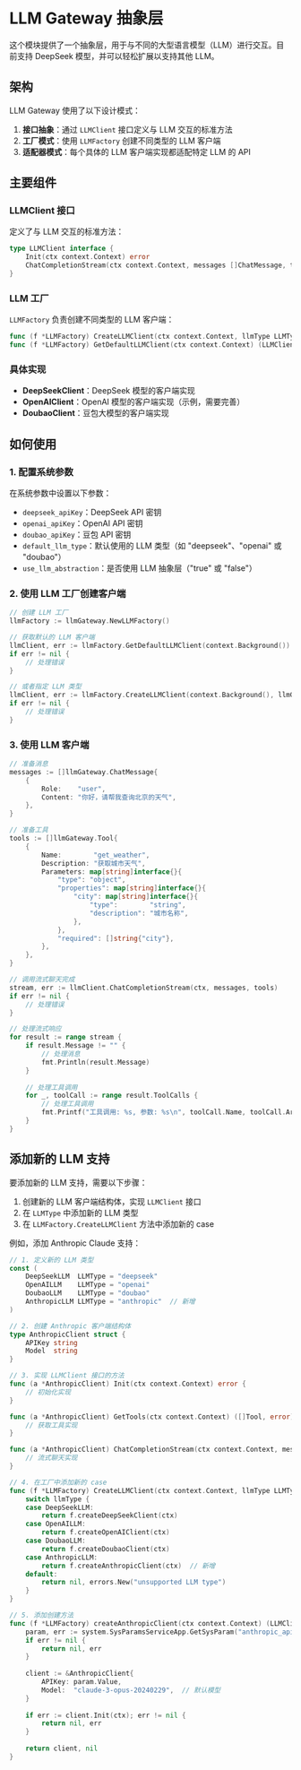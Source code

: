# LLM Gateway 抽象层

这个模块提供了一个抽象层，用于与不同的大型语言模型（LLM）进行交互。目前支持 DeepSeek 模型，并可以轻松扩展以支持其他 LLM。

## 架构

LLM Gateway 使用了以下设计模式：

1. **接口抽象**：通过 `LLMClient` 接口定义与 LLM 交互的标准方法
2. **工厂模式**：使用 `LLMFactory` 创建不同类型的 LLM 客户端
3. **适配器模式**：每个具体的 LLM 客户端实现都适配特定 LLM 的 API

## 主要组件

### LLMClient 接口

定义了与 LLM 交互的标准方法：

```go
type LLMClient interface {
    Init(ctx context.Context) error
    ChatCompletionStream(ctx context.Context, messages []ChatMessage, tools []Tool) (<-chan CompletionResult, error)
}
```

### LLM 工厂

`LLMFactory` 负责创建不同类型的 LLM 客户端：

```go
func (f *LLMFactory) CreateLLMClient(ctx context.Context, llmType LLMType) (LLMClient, error)
func (f *LLMFactory) GetDefaultLLMClient(ctx context.Context) (LLMClient, error)
```

### 具体实现

- **DeepSeekClient**：DeepSeek 模型的客户端实现
- **OpenAIClient**：OpenAI 模型的客户端实现（示例，需要完善）
- **DoubaoClient**：豆包大模型的客户端实现

## 如何使用

### 1. 配置系统参数

在系统参数中设置以下参数：

- `deepseek_apiKey`：DeepSeek API 密钥
- `openai_apiKey`：OpenAI API 密钥
- `doubao_apiKey`：豆包 API 密钥
- `default_llm_type`：默认使用的 LLM 类型（如 "deepseek"、"openai" 或 "doubao"）
- `use_llm_abstraction`：是否使用 LLM 抽象层（"true" 或 "false"）

### 2. 使用 LLM 工厂创建客户端

```go
// 创建 LLM 工厂
llmFactory := llmGateway.NewLLMFactory()

// 获取默认的 LLM 客户端
llmClient, err := llmFactory.GetDefaultLLMClient(context.Background())
if err != nil {
    // 处理错误
}

// 或者指定 LLM 类型
llmClient, err := llmFactory.CreateLLMClient(context.Background(), llmGateway.DeepSeekLLM)
if err != nil {
    // 处理错误
}
```

### 3. 使用 LLM 客户端

```go
// 准备消息
messages := []llmGateway.ChatMessage{
    {
        Role:    "user",
        Content: "你好，请帮我查询北京的天气",
    },
}

// 准备工具
tools := []llmGateway.Tool{
    {
        Name:        "get_weather",
        Description: "获取城市天气",
        Parameters: map[string]interface{}{
            "type": "object",
            "properties": map[string]interface{}{
                "city": map[string]interface{}{
                    "type":        "string",
                    "description": "城市名称",
                },
            },
            "required": []string{"city"},
        },
    },
}

// 调用流式聊天完成
stream, err := llmClient.ChatCompletionStream(ctx, messages, tools)
if err != nil {
    // 处理错误
}

// 处理流式响应
for result := range stream {
    if result.Message != "" {
        // 处理消息
        fmt.Println(result.Message)
    }
    
    // 处理工具调用
    for _, toolCall := range result.ToolCalls {
        // 处理工具调用
        fmt.Printf("工具调用: %s, 参数: %s\n", toolCall.Name, toolCall.Arguments)
    }
}
```

## 添加新的 LLM 支持

要添加新的 LLM 支持，需要以下步骤：

1. 创建新的 LLM 客户端结构体，实现 `LLMClient` 接口
2. 在 `LLMType` 中添加新的 LLM 类型
3. 在 `LLMFactory.CreateLLMClient` 方法中添加新的 case

例如，添加 Anthropic Claude 支持：

```go
// 1. 定义新的 LLM 类型
const (
    DeepSeekLLM  LLMType = "deepseek"
    OpenAILLM    LLMType = "openai"
    DoubaoLLM    LLMType = "doubao"
    AnthropicLLM LLMType = "anthropic"  // 新增
)

// 2. 创建 Anthropic 客户端结构体
type AnthropicClient struct {
    APIKey string
    Model  string
}

// 3. 实现 LLMClient 接口的方法
func (a *AnthropicClient) Init(ctx context.Context) error {
    // 初始化实现
}

func (a *AnthropicClient) GetTools(ctx context.Context) ([]Tool, error) {
    // 获取工具实现
}

func (a *AnthropicClient) ChatCompletionStream(ctx context.Context, messages []ChatMessage, tools []Tool) (<-chan CompletionResult, error) {
    // 流式聊天实现
}

// 4. 在工厂中添加新的 case
func (f *LLMFactory) CreateLLMClient(ctx context.Context, llmType LLMType) (LLMClient, error) {
    switch llmType {
    case DeepSeekLLM:
        return f.createDeepSeekClient(ctx)
    case OpenAILLM:
        return f.createOpenAIClient(ctx)
    case DoubaoLLM:
        return f.createDoubaoClient(ctx)
    case AnthropicLLM:
        return f.createAnthropicClient(ctx)  // 新增
    default:
        return nil, errors.New("unsupported LLM type")
    }
}

// 5. 添加创建方法
func (f *LLMFactory) createAnthropicClient(ctx context.Context) (LLMClient, error) {
    param, err := system.SysParamsServiceApp.GetSysParam("anthropic_apiKey")
    if err != nil {
        return nil, err
    }
    
    client := &AnthropicClient{
        APIKey: param.Value,
        Model:  "claude-3-opus-20240229",  // 默认模型
    }
    
    if err := client.Init(ctx); err != nil {
        return nil, err
    }
    
    return client, nil
}
